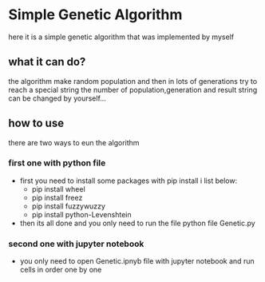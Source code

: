 # Simple Genetic Algorithm
here it is a simple genetic algorithm that was implemented by myself 
## what it can do?
the algorithm make random population and then in lots of generations try to reach a special string
the number of population,generation and result string can be changed by yourself...
## how to use 
there are two ways to eun the algorithm 
### first one with python file
+ first you need to install some packages with pip install i list below: 
  + pip install wheel
  + pip install freez
  + pip install fuzzywuzzy
  + pip install python-Levenshtein
+ then its all done and you only need to run the file python file Genetic.py
### second one with jupyter notebook
- you only need to open Genetic.ipnyb file with jupyter notebook and run cells in order one by one 
